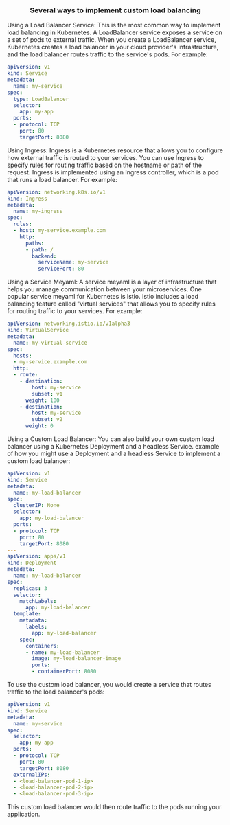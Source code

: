 <div align=center>

### Several ways to implement custom load balancing

</div>

Using a Load Balancer Service: This is the most common way to implement load balancing in Kubernetes. A LoadBalancer service exposes a service on a set of pods to external traffic. When you create a LoadBalancer service, Kubernetes creates a load balancer in your cloud provider's infrastructure, and the load balancer routes traffic to the service's pods. For example:

```yaml
apiVersion: v1
kind: Service
metadata:
  name: my-service
spec:
  type: LoadBalancer
  selector:
    app: my-app
  ports:
  - protocol: TCP
    port: 80
    targetPort: 8080
```

Using Ingress: Ingress is a Kubernetes resource that allows you to configure how external traffic is routed to your services. You can use Ingress to specify rules for routing traffic based on the hostname or path of the request. Ingress is implemented using an Ingress controller, which is a pod that runs a load balancer. For example:

```yaml
apiVersion: networking.k8s.io/v1
kind: Ingress
metadata:
  name: my-ingress
spec:
  rules:
  - host: my-service.example.com
    http:
      paths:
      - path: /
        backend:
          serviceName: my-service
          servicePort: 80
```

Using a Service Meyaml: A service meyaml is a layer of infrastructure that helps you manage communication between your microservices. One popular service meyaml for Kubernetes is Istio. Istio includes a load balancing feature called "virtual services" that allows you to specify rules for routing traffic to your services. For example:

```yaml
apiVersion: networking.istio.io/v1alpha3
kind: VirtualService
metadata:
  name: my-virtual-service
spec:
  hosts:
  - my-service.example.com
  http:
  - route:
    - destination:
        host: my-service
        subset: v1
      weight: 100
    - destination:
        host: my-service
        subset: v2
      weight: 0
```
Using a Custom Load Balancer: You can also build your own custom load balancer using a Kubernetes Deployment and a headless Service. example of how you might use a Deployment and a headless Service to implement a custom load balancer:

```yaml
apiVersion: v1
kind: Service
metadata:
  name: my-load-balancer
spec:
  clusterIP: None
  selector:
    app: my-load-balancer
  ports:
  - protocol: TCP
    port: 80
    targetPort: 8080
---
apiVersion: apps/v1
kind: Deployment
metadata:
  name: my-load-balancer
spec:
  replicas: 3
  selector:
    matchLabels:
      app: my-load-balancer
  template:
    metadata:
      labels:
        app: my-load-balancer
    spec:
      containers:
      - name: my-load-balancer
        image: my-load-balancer-image
        ports:
        - containerPort: 8080
```

To use the custom load balancer, you would create a service that routes traffic to the load balancer's pods:

```yaml
apiVersion: v1
kind: Service
metadata:
  name: my-service
spec:
  selector:
    app: my-app
  ports:
  - protocol: TCP
    port: 80
    targetPort: 8080
  externalIPs:
  - <load-balancer-pod-1-ip>
  - <load-balancer-pod-2-ip>
  - <load-balancer-pod-3-ip>
```
This custom load balancer would then route traffic to the pods running your application.